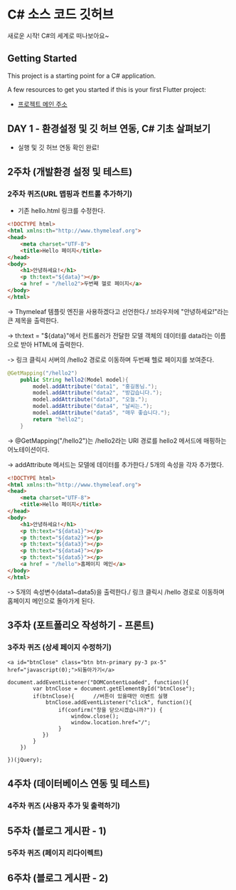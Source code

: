 # C# 소스 코드 깃허브

새로운 시작! C#의 세계로 떠나보아요~

## Getting Started

This project is a starting point for a C# application.

A few resources to get you started if this is your first Flutter project:

- [프로젝트 메인 주소](https://github.com/Minju0980/SPRING_20240980)

## DAY 1 - 환경설정 및 깃 허브 연동, C# 기초 살펴보기

- 실행 및 깃 허브 연동 확인 완료!

## 2주차 (개발환경 설정 및 테스트)

### 2주차 퀴즈(URL 맵핑과 컨트롤 추가하기)

- 기존 hello.html 링크를 수정한다.

```html
<!DOCTYPE html>
<html xmlns:th="http://www.thymeleaf.org">
<head>
    <meta charset="UTF-8">
    <title>Hello 페이지</title>
</head>
<body>
    <h1>안녕하세요!</h1>
    <p th:text="${data}"></p>
    <a href = "/hello2">두번째 헬로 페이지</a>
</body>
</html>
```
-> Thymeleaf 템플릿 엔진을 사용하겠다고 선언한다./ 브라우저에 "안녕하세요!"라는 큰 제목을 출력한다.

-> th:text = "${data}"에서 컨트롤러가 전달한 모델 객체의 데이터를 data라는 이름으로 받아 HTML에 출력한다.

-> 링크 클릭시 서버의 /hello2 경로로 이동하며 두번째 헬로 페이지를 보여준다.

```java
@GetMapping("/hello2")
    public String hello2(Model model){
        model.addAttribute("data1", "홍길동님.");
        model.addAttribute("data2", "방갑습니다.");
        model.addAttribute("data3", "오늘.");
        model.addAttribute("data4", "날씨는.");
        model.addAttribute("data5", "매우 좋습니다.");
        return "hello2";
    }
```

-> @GetMapping("/hello2")는 /hello2라는 URI 경로를 hello2 메서드에 매핑하는 어노테이션이다.

-> addAttribute 메서드는 모델에 데이터를 추가한다./ 5개의 속성을 각자 추가했다.

```html
<!DOCTYPE html>
<html xmlns:th="http://www.thymeleaf.org">
<head>
    <meta charset="UTF-8">
    <title>Hello 페이지</title>
</head>
<body>
    <h1>안녕하세요!</h1>
    <p th:text="${data1}"></p>
    <p th:text="${data2}"></p>
    <p th:text="${data3}"></p>
    <p th:text="${data4}"></p>
    <p th:text="${data5}"></p>
    <a href = "/hello">홈페이지 메인</a>
</body>
</html>
```

-> 5개의 속성변수(data1~data5)을 출력한다./ 링크 클릭시 /hello 경로로 이동하며 홈페이지 메인으로 돌아가게 된다.


## 3주차 (포트폴리오 작성하기 - 프론트)

### 3주차 퀴즈 (상세 페이지 수정하기)

```
<a id="btnClose" class="btn btn-primary py-3 px-5" href="javascript(0);">되돌아가기</a>
```


```
document.addEventListener("DOMContentLoaded", function(){
        var btnClose = document.getElementById("btnClose");
        if(btnClose){      //버튼이 있을때만 이벤트 실행
            btnClose.addEventListener("click", function(){
                if(confirm("창을 닫으시겠습니까?")) {
                    window.close();
                    window.location.href="/";
                }
           })
        }
    })

})(jQuery);
```

## 4주차 (데이터베이스 연동 및 테스트)

### 4주차 퀴즈 (사용자 추가 및 출력하기)

## 5주차 (블로그 게시판 - 1)

### 5주차 퀴즈 (페이지 리다이렉트)

## 6주차 (블로그 게시판 - 2)
